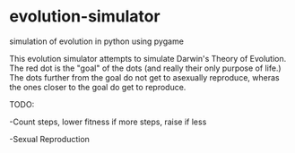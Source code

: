 # evolution-simulator
simulation of evolution in python using pygame

This evolution simulator attempts to simulate Darwin's Theory of Evolution. 
The red dot is the "goal" of the dots (and really their only purpose of life.)
The dots further from the goal do not get to asexually reproduce, wheras
the ones closer to the goal do get to reproduce. 


TODO: 

-Count steps, lower fitness if more steps, raise if less

-Sexual Reproduction
